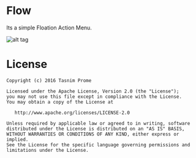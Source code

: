 # Flow

Its a simple Floation Action Menu.

![alt tag](https://cloud.githubusercontent.com/assets/13817517/17620675/c169be46-60af-11e6-9f2e-4eb02df427f7.gif)

License
=======

    Copyright (c) 2016 Tasnim Prome

    Licensed under the Apache License, Version 2.0 (the "License");
    you may not use this file except in compliance with the License.
    You may obtain a copy of the License at

       http://www.apache.org/licenses/LICENSE-2.0

    Unless required by applicable law or agreed to in writing, software
    distributed under the License is distributed on an "AS IS" BASIS,
    WITHOUT WARRANTIES OR CONDITIONS OF ANY KIND, either express or implied.
    See the License for the specific language governing permissions and
    limitations under the License.

